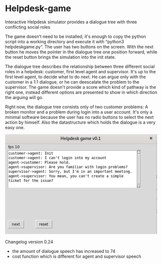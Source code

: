 # Helpdesk-game
Interactive Helpdesk simulator provides a dialogue tree with three conflicting social roles

The game doesn't need to be installed, it's enough to copy the python script into a working directory and execute it with “python3 helpdeskgame.py”. The user has two buttons on the screen. With the next button he moves the pointer in the dialogue tree one position forward, while the reset button brings the simulation into the init state.

The dialogue tree describes the relationship between three different social roles in a helpdesk: customer, first level agent and supervisor. It's up to the first level agent, to decide what to do next. He can argue only with the customer in a 1:1 dialogue, or he can deescalate the problem to the supervisor. The game doesn't provide a score which kind of pathway is the right one, instead different options are presented to show in which direction the arguing will go.

Right now, the dialogue tree consists only of two customer problems: A broken monitor and a problem during login into a user account. It's only a minimal software because the user has no radio buttons to select the next action by himself. Also the datastructure which holds the dialogue is a very easy one.

![screenshot](screenshot.png)

Changelog version 0.24

- the amount of dialogue speech has increased to 74
- cost function which is different for agent and supervisor speech
